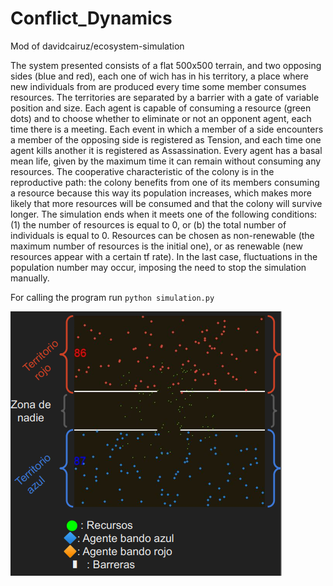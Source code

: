 # Conflict_Dynamics
Mod of davidcairuz/ecosystem-simulation

The system presented consists of a flat 500x500 terrain, and two opposing sides (blue and
red), each one of wich has in his territory, a place where new individuals from are produced every time
some member consumes resources. The territories are separated by a barrier with a gate of variable position and size.
 Each agent is capable of consuming a resource (green dots) and to choose whether to eliminate or not
an opponent agent, each time there is a meeting. Each event in which a member of a side encounters a member of the opposing side is registered as Tension, and each time one agent kills another it is registered as Assassination. Every agent has a basal mean life, given by the maximum time it can remain without consuming any resources. The cooperative characteristic of the colony is in the reproductive path: the colony benefits from one of its members consuming a resource because this way its population increases, which makes more likely that more resources will be consumed and that the colony will survive longer. The simulation ends when it meets one of the following conditions: (1) the number of resources is equal to 0, or (b) the total number of individuals is
equal to 0. Resources can be chosen as non-renewable (the maximum number of resources is the initial one), or as renewable (new resources appear with a certain tf rate).
In the last case, fluctuations in the population number may occur, imposing the need to stop the simulation manually.

For calling the program run ``` python simulation.py ```

![image](https://github.com/ManuLado/Conflict_Dynamics/blob/8040b55033754a145e77218a2c7210f783b7e7e0/Screenshot%202021-12-24%20141731.png)
